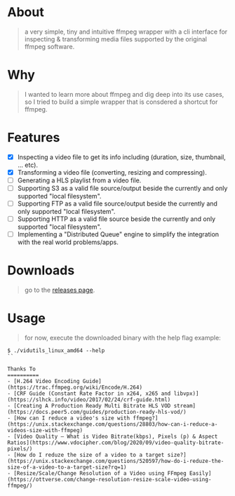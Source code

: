 About
======
> a very simple, tiny and intuitive ffmpeg wrapper with a cli interface for inspecting & transforming media files supported by the original ffmpeg software.

Why
===
> I wanted to learn more about ffmpeg and dig deep into its use cases, so I tried to build a simple wrapper that is consdered a shortcut for ffmpeg.

Features
========
- [x] Inspecting a video file to get its info including (duration, size, thumbnail, ... etc).
- [x] Transforming a video file (converting, resizing and compressing).
- [ ] Generating a HLS playlist from a video file.
- [ ] Supporting S3 as a valid file source/output beside the currently and only supported "local filesystem".
- [ ] Supporting FTP as a valid file source/output beside the currently and only supported "local filesystem".
- [ ] Supporting HTTP as a valid file source beside the currently and only supported "local filesystem".
- [ ] Implementing a "Distributed Queue" engine to simplify the integration with the real world problems/apps.

Downloads
=========
> go to the [releases page](https://github.com/alash3al/vidutils/releases).

Usage
=====
> for now, execute the downloaded binary with the help flag example:
```shell
$ ./vidutils_linux_amd64 --help
``

Thanks To
==========
- [H.264 Video Encoding Guide](https://trac.ffmpeg.org/wiki/Encode/H.264)
- [CRF Guide (Constant Rate Factor in x264, x265 and libvpx)](https://slhck.info/video/2017/02/24/crf-guide.html)
- [Creating A Production Ready Multi Bitrate HLS VOD stream](https://docs.peer5.com/guides/production-ready-hls-vod/)
- [How can I reduce a video's size with ffmpeg?](https://unix.stackexchange.com/questions/28803/how-can-i-reduce-a-videos-size-with-ffmpeg)
- [Video Quality – What is Video Bitrate(kbps), Pixels (p) & Aspect Ratios](https://www.vdocipher.com/blog/2020/09/video-quality-bitrate-pixels/)
- [How do I reduze the size of a video to a target size?](https://unix.stackexchange.com/questions/520597/how-do-i-reduze-the-size-of-a-video-to-a-target-size?rq=1)
- [Resize/Scale/Change Resolution of a Video using FFmpeg Easily](https://ottverse.com/change-resolution-resize-scale-video-using-ffmpeg/)